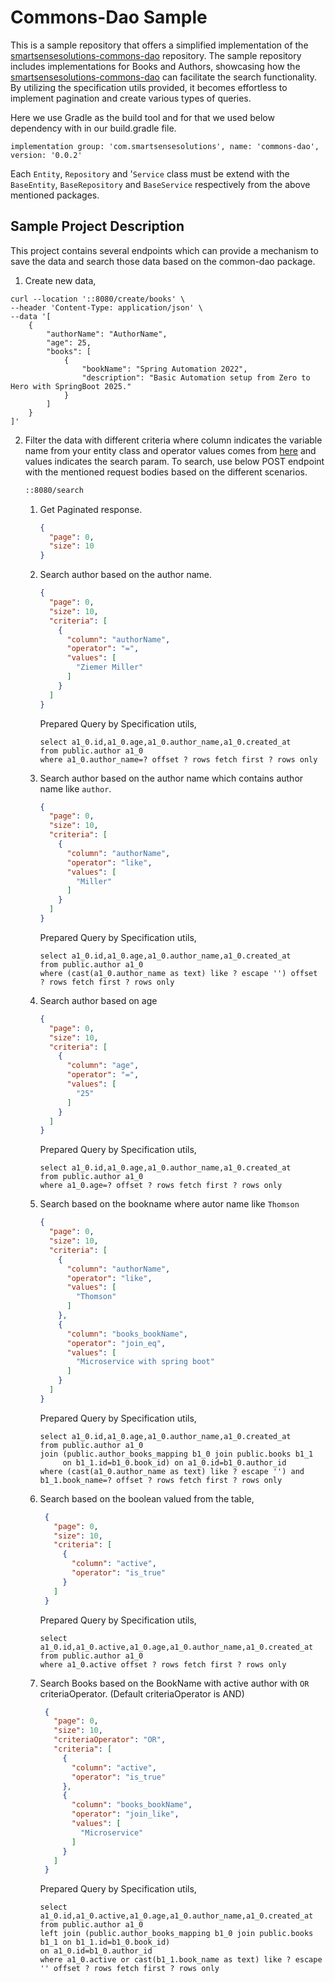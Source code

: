 # Commons-Dao Sample

This is a sample repository that offers a simplified implementation of
the [smartsensesolutions-commons-dao](https://github.com/smartSenseSolutions/smartsense-java-commons) repository.
The sample repository includes implementations for Books and Authors, showcasing how
the [smartsensesolutions-commons-dao](https://github.com/smartSenseSolutions/smartsense-java-commons) can facilitate the
search functionality.
By utilizing the specification utils provided, it becomes effortless to implement pagination and create various types of
queries.

Here we use Gradle as the build tool and for that we used below dependency with in our build.gradle file.

```
implementation group: 'com.smartsensesolutions', name: 'commons-dao', version: '0.0.2'
```

Each `Entity`, `Repository` and '`Service` class must be extend with the `BaseEntity`, `BaseRepository`
and `BaseService` respectively from the above mentioned packages.

## Sample Project Description

This project contains several endpoints which can provide a mechanism to save the data and search those data based on
the common-dao package.

1. Create new data,

```
curl --location '::8080/create/books' \
--header 'Content-Type: application/json' \
--data '[
    {
        "authorName": "AuthorName",
        "age": 25,
        "books": [
            {
                "bookName": "Spring Automation 2022",
                "description": "Basic Automation setup from Zero to Hero with SpringBoot 2025."
            }
        ]
    }
]'
```

2. Filter the data with different criteria where column indicates the variable name from your entity class and operator
   values comes
   from [here](https://github.com/smartSenseSolutions/smartsense-java-commons/blob/master/commons-dao/src/main/java/com/smartsensesolutions/java/commons/operator/Operator.java)
   and values indicates the search param.
   To search, use below POST endpoint with the mentioned request bodies based on the different scenarios.
    ```bash
    ::8080/search
    ```

    1. Get Paginated response.
         ```json
         {
           "page": 0,
           "size": 10
         }
         ```

    2. Search author based on the author name.
         ```json
         {
           "page": 0,
           "size": 10,
           "criteria": [
             {
               "column": "authorName",
               "operator": "=",
               "values": [
                 "Ziemer Miller"
               ]
             }
           ]
         }
         ```
       Prepared Query by Specification utils,
       ```
       select a1_0.id,a1_0.age,a1_0.author_name,a1_0.created_at 
       from public.author a1_0 
       where a1_0.author_name=? offset ? rows fetch first ? rows only
       ```

    3. Search author based on the author name which contains author name like `author`.
         ```json
         {
           "page": 0,
           "size": 10,
           "criteria": [
             {
               "column": "authorName",
               "operator": "like",
               "values": [
                 "Miller"
               ]
             }
           ]
         }
         ```
       Prepared Query by Specification utils,
       ```
       select a1_0.id,a1_0.age,a1_0.author_name,a1_0.created_at 
       from public.author a1_0 
       where (cast(a1_0.author_name as text) like ? escape '') offset ? rows fetch first ? rows only
       ```

    4. Search author based on age
         ```json
         {
           "page": 0,
           "size": 10,
           "criteria": [
             {
               "column": "age",
               "operator": "=",
               "values": [
                 "25"
               ]
             }
           ]
         }
         ``` 
       Prepared Query by Specification utils,
       ```
       select a1_0.id,a1_0.age,a1_0.author_name,a1_0.created_at 
       from public.author a1_0 
       where a1_0.age=? offset ? rows fetch first ? rows only
       ```

    5. Search based on the bookname where autor name like `Thomson`
        ```json
        {
          "page": 0,
          "size": 10,
          "criteria": [
            {
              "column": "authorName",
              "operator": "like",
              "values": [
                "Thomson"
              ]
            },
            {
              "column": "books_bookName",
              "operator": "join_eq",
              "values": [
                "Microservice with spring boot"
              ]
            }
          ]
        }
        ```
       Prepared Query by Specification utils,
       ```
       select a1_0.id,a1_0.age,a1_0.author_name,a1_0.created_at 
       from public.author a1_0 
       join (public.author_books_mapping b1_0 join public.books b1_1 
            on b1_1.id=b1_0.book_id) on a1_0.id=b1_0.author_id 
       where (cast(a1_0.author_name as text) like ? escape '') and b1_1.book_name=? offset ? rows fetch first ? rows only
       ```

    6. Search based on the boolean valued from the table,
       ```json
        {
          "page": 0,
          "size": 10,
          "criteria": [
            {
              "column": "active",
              "operator": "is_true"
            }
          ]
        }
        ```
       Prepared Query by Specification utils,
       ```
       select a1_0.id,a1_0.active,a1_0.age,a1_0.author_name,a1_0.created_at 
       from public.author a1_0 
       where a1_0.active offset ? rows fetch first ? rows only
       ```
    7. Search Books based on the BookName with active author with `OR` criteriaOperator. (Default criteriaOperator is
       AND)
       ```json
        {
          "page": 0,
          "size": 10,
          "criteriaOperator": "OR",
          "criteria": [
            {
              "column": "active",
              "operator": "is_true"
            },
            {
              "column": "books_bookName",
              "operator": "join_like",
              "values": [
                "Microservice"
              ]
            }
          ]
        }
        ```
       Prepared Query by Specification utils,
       ```
       select a1_0.id,a1_0.active,a1_0.age,a1_0.author_name,a1_0.created_at 
       from public.author a1_0 
       left join (public.author_books_mapping b1_0 join public.books b1_1 on b1_1.id=b1_0.book_id) 
       on a1_0.id=b1_0.author_id 
       where a1_0.active or cast(b1_1.book_name as text) like ? escape '' offset ? rows fetch first ? rows only
       ```